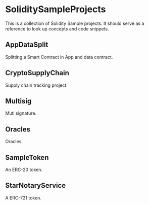 # SoliditySampleProjects
This is a collection of Solidity Sample projects.
It should serve as a reference to look up concepts and code snippets.

## AppDataSplit
Splitting a Smart Contract in App and data contract.

## CryptoSupplyChain
Supply chain tracking project.

## Multisig
Muti signature.

## Oracles
Oracles.

## SampleToken
An ERC-20 token.

## StarNotaryService
A ERC-721 token.
